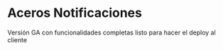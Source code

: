 # Aceros Notificaciones
Versión GA con funcionalidades completas listo para hacer el deploy al cliente
